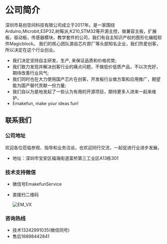 # 公司简介

  深圳市易创空间科技有限公司成立于2017年。是一家围绕Arduino,Microbit,ESP32,树莓派,K210,STM32等开源主控，做兼容主板，扩展板，驱动板，传感器模块，教学套件的公司，我们有自主知识产权的图形化编程软件Magicblock。
我们的核心团队源自芯片原厂等头部知名企业，我们热爱创客，所以决定在这个行业创业。

- 我们决定坚持自主研发，生产, 来保证品质和价格优势;
- 我们致力发现并解决创客行业的痛点问题，不做低价低质产品，不以次充好，期待改善行业风气;
- 我们同时也在大力使用国产芯片在创客，开发板行业做方案和应用推广，期望能为国产替代贡献一份力量;
- 我们自以为是地发起了一些认为有用的开源项目，期待更多人进来一起来维护，
- Emakefun,  make your ideas fun!  

## 联系我们

### 公司地址

欢迎各位莅临参观、指导和业务洽谈，也欢迎同行交流，一起促进行业进步发展。

- 地址：深圳市宝安区福海街道富桥第三工业区A13栋301

### 技术支持微信

- 微信号EmakefunService

- 直接扫二维码

  ![EM_VX](./images/EM_VX.jpg)

### 咨询热线

- 技术13242991035(微信同号)
- 售后18898442841

